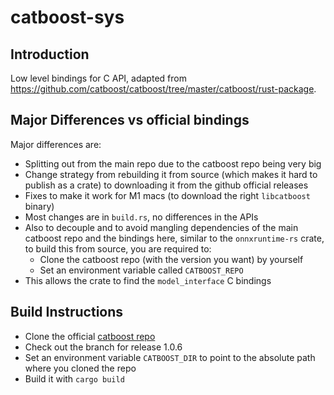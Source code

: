 # catboost-sys
## Introduction
Low level bindings for C API, adapted from https://github.com/catboost/catboost/tree/master/catboost/rust-package.

## Major Differences vs official bindings
Major differences are:
* Splitting out from the main repo due to the catboost repo being very big
* Change strategy from rebuilding it from source (which makes it hard to publish as a crate) to downloading it from the github official releases
* Fixes to make it work for M1 macs (to download the right `libcatboost` binary)
* Most changes are in `build.rs`, no differences in the APIs
* Also to decouple and to avoid mangling dependencies of the main catboost repo and the bindings here, similar to the `onnxruntime-rs` crate, to build this from source, you are required to:
  * Clone the catboost repo (with the version you want) by yourself
  * Set an environment variable called `CATBOOST_REPO`
* This allows the crate to find the `model_interface` C bindings

## Build Instructions
* Clone the official [catboost repo](https://github.com/catboost/catboost)
* Check out the branch for release 1.0.6
* Set an environment variable `CATBOOST_DIR` to point to the absolute path where you cloned the repo
* Build it with `cargo build`